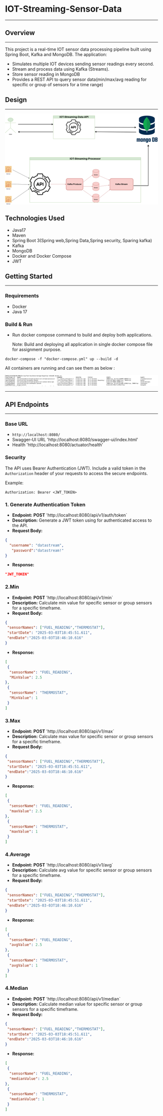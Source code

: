#                         IOT-Streaming-Sensor-Data
* ****
## Overview
* ****
 This project is a real-time IOT sensor data processing pipeline built using Spring Boot, Kafka and MongoDB.
 The application:
- Simulates multiple IOT devices sending sensor readings every second.
- Stream and process data using Kafka (Streams).
- Store sensor reading in MongoDB
- Provides a REST API to query sensor data(min/max/avg reading for specific or group of sensors for a time range)
## Design
* ****
![IOT-Streaming-Application.png](IOT-Streaming-Application.png)
##  Technologies Used
- Java17
- Maven
- Spring Boot 3(Spring web,Spring Data,Spring security, Sparing kafka)
- Kafka 
- MongoDB
- Docker and Docker Compose
- JWT

## Getting Started
* ****
### Requirements
- Docker
- Java 17
### Build & Run
- Run docker compose command to build and deploy both applications.

  Note: Build and deploying all application in single docker compose file for assignment purpose. 

```
docker-compose -f "docker-compose.yml" up --build -d
```
All containers are running and can see them as below :

 ![img.png](img.png)
* ****

## API Endpoints
* ****
### Base URL
- `http://localhost:8080/`
- Swagger-UI URL 'http://localhost:8080/swagger-ui/index.html'
- Health 'http://localhost:8080/actuator/health'

### Security
The API uses Bearer Authentication (JWT). Include a valid token in the `Authorization` header of your requests to access the secure endpoints.

Example:
```
Authorization: Bearer <JWT_TOKEN>
```
### 1. Generate Authentication Token
- **Endpoint:** **POST**  'http://localhost:8080/api/v1/auth/token`
- **Description:** Generate a JWT token using for authenticated access to the API.
- **Request Body:**
```json
{
  "username": "datastream",
   "password":"datastream!"
}
```
- **Response:**
```json
"JWT_TOKEN"
``` 
### 2.Min
- **Endpoint:** **POST** 'http://localhost:8080/api/v1/min`
- **Description:** Calculate min value for specific sensor or group sensors for a specific timeframe.
- **Request Body:**
```json
{
 "sensorNames": ["FUEL_READING","THERMOSTAT"],
 "startDate": "2025-03-03T18:45:51.611",
 "endDate":"2025-03-03T18:46:10.616"
}
```
- **Response:**
```json
[
 {
  "sensorName": "FUEL_READING",
  "MinValue": 2.5
},
 {
  "sensorName": "THERMOSTAT",
  "MinValue": 1
 }
]
```
### 3.Max
- **Endpoint:** **POST** 'http://localhost:8080/api/v1/max`
- **Description:** Calculate max value for specific sensor or group sensors for a specific timeframe.
- **Request Body:**
```json
{
 "sensorNames": ["FUEL_READING","THERMOSTAT"],
 "startDate": "2025-03-03T18:45:51.611",
 "endDate":"2025-03-03T18:46:10.616"
}
```
- **Response:**
```json
[
 {
  "sensorName": "FUEL_READING",
  "maxValue": 2.5
},
 {
  "sensorName": "THERMOSTAT",
  "maxValue": 1
 }
]
```
### 4.Average
- **Endpoint:** **POST** 'http://localhost:8080/api/v1/avg`
- **Description:** Calculate avg value for specific sensor or group sensors for a specific timeframe.
- **Request Body:**
```json
{
 "sensorNames": ["FUEL_READING","THERMOSTAT"],
 "startDate": "2025-03-03T18:45:51.611",
 "endDate":"2025-03-03T18:46:10.616"
}
```
- **Response:**
```json
[
 {
  "sensorName": "FUEL_READING",
  "avgValue": 2.5
},
 {
  "sensorName": "THERMOSTAT",
  "avgValue": 1
 }
]
```
### 4.Median
- **Endpoint:** **POST** 'http://localhost:8080/api/v1/median`
- **Description:** Calculate median value for specific sensor or group sensors for a specific timeframe.
- **Request Body:**
```json
{
 "sensorNames": ["FUEL_READING","THERMOSTAT"],
 "startDate": "2025-03-03T18:45:51.611",
 "endDate":"2025-03-03T18:46:10.616"
}
```
- **Response:**
```json
[
 {
  "sensorName": "FUEL_READING",
  "medianValue": 2.5
},
 {
  "sensorName": "THERMOSTAT",
  "medianValue": 1
 }
]
```
